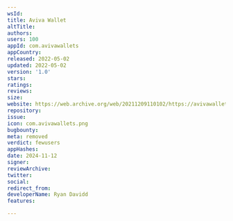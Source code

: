 ```yaml
---
wsId: 
title: Aviva Wallet
altTitle: 
authors: 
users: 100
appId: com.avivawallets
appCountry: 
released: 2022-05-02
updated: 2022-05-02
version: '1.0'
stars: 
ratings: 
reviews: 
size: 
website: https://web.archive.org/web/20211209110102/https://avivawallets.com/
repository: 
issue: 
icon: com.avivawallets.png
bugbounty: 
meta: removed
verdict: fewusers
appHashes: 
date: 2024-11-12
signer: 
reviewArchive: 
twitter: 
social: 
redirect_from: 
developerName: Ryan Davidd
features: 

---
```


